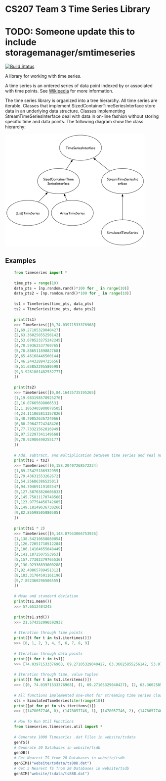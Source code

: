 # CS207 Team 3 Time Series Library

# TODO: Someone update this to include storagemanager/smtimeseries

[![Build Status](https://travis-ci.org/cs207-2016/cs207project.svg?branch=master)](https://travis-ci.org/cs207-2016/cs207project)

A library for working with time series.

A time series is an ordered series of data point indexed by or associated with time points. See [Wikipedia](https://en.wikipedia.org/wiki/Time_series) for more information.

The time series library is organized into a tree hierarchy. All time series are iterable. Classes that implement SizedContainerTimeSeriesInterface store data in an underlying data structure. Classes implementing StreamTimeSeriesInterface deal with data in on-line fashion without storing specific time and data points. The following diagram show the class hierarchy:

![Class Hierarchy](images/class_hierarchy.png "Class Hierarchy")

## Examples

```python
	from timeseries import *

	time_pts = range(10)
	data_pts = [np.random.rand()*100 for _ in range(10)]
	data_pts2 = [np.random.rand()*100 for _ in range(10)]

	ts1 = TimeSeries(time_pts, data_pts)
	ts2 = TimeSeries(time_pts, data_pts2)

	print(ts1)
	>>> TimeSeries([[0,74.03971533376968]
	[1,69.27105329040427]
	[2,63.36025855256142]
	[3,53.070523275242245]
	[4,70.59362537769765]
	[5,78.88651189882768]
	[6,65.46168446500144]
	[7,46.24432894725656]
	[8,51.65852295580598]
	[9,3.9261801482532777]
	])

	print(ts2)
	>>> TimeSeries([[0,84.16435735195265]
	[1,19.983198578925276]
	[2,16.0760569800653]
	[3,1.1863405900078505]
	[4,24.111065813357826]
	[5,48.70052636724066]
	[6,80.29642724248426]
	[7,77.73321562016949]
	[8,97.52297341149668]
	[9,78.92980490255177]
	])

	# Add, subtract, and multiplication between time series and real numbers supported
	print(ts1 + ts2)
	>>> TimeSeries([[0,158.20407268572234]
	[1,89.25425186932955]
	[2,79.43631553262672]
	[3,54.2568638652501]
	[4,94.70469119105547]
	[5,127.58703826606833]
	[6,145.75811170748568]
	[7,123.97754456742605]
	[8,149.18149636730266]
	[9,82.85598505080505]
	])

	print(ts1 * 2)
	>>> TimeSeries([[0,148.07943066753936]
	[1,138.54210658080854]
	[2,126.72051710512284]
	[3,106.14104655048449]
	[4,141.1872507553953]
	[5,157.77302379765536]
	[6,130.92336893000288]
	[7,92.48865789451312]
	[8,103.31704591161196]
	[9,7.852360296506555]
	])

	# Mean and standard deviation
	print(ts1.mean())
	>>> 57.6512404245

	print(ts1.std())
	>>> 21.574252996592932

	# Iteration through time points
	print([t for t in ts1.itertimes()])
	>>> [0, 1, 2, 3, 4, 5, 6, 7, 8, 9]

	# Iteration through data points
	print([t for t in ts1])
	>>> [74.03971533376968, 69.27105329040427, 63.36025855256142, 53.070523275242245, 70.59362537769765, 78.88651189882768, 65.46168446500144, 46.24432894725656, 51.65852295580598, 3.9261801482532777]

	# Iteration through time, value tuples
	print([t for t in ts1.iteritems()])
	>>> [(0, 74.03971533376968), (1, 69.27105329040427), (2, 63.36025855256142), (3, 53.070523275242245), (4, 70.59362537769765), (5, 78.88651189882768), (6, 65.46168446500144), (7, 46.24432894725656), (8, 51.65852295580598), (9, 3.9261801482532777)]

	# All functions implemented one-shot for streaming time series classes
	sts = SimulatedTimeSeries(iter(range(10))
	print([pt for pt in sts.iteritems()])
	>>> [(1478057746, 0), (1478057746, 1), (1478057746, 2), (1478057746, 3), (1478057746, 4), (1478057746, 5), (1478057746, 6), (1478057746, 7), (1478057746, 8), (1478057746, 9)]

	# How To Run Util Functions
	from timeseries.timeseries.util import *

	# Generate 1000 Timeseries .dat Files in website/tsdata
	genTS()
	# Generate 20 Databases in website/tsdb
	genDB()
	# Get Nearest TS from 20 Databases in website/tsdb
	genSIM1("website/tsdata/ts888.dat")
	# Get 5 Nearest TS from 20 Databases in website/tsdb
	genSIM("website/tsdata/ts888.dat")

```
